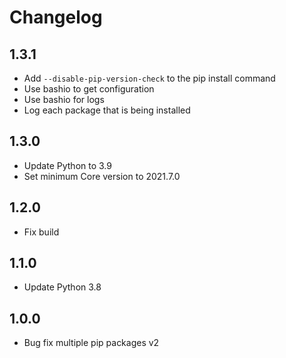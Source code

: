 # Changelog

## 1.3.1

- Add `--disable-pip-version-check` to the pip install command
- Use bashio to get configuration
- Use bashio for logs
- Log each package that is being installed

## 1.3.0

- Update Python to 3.9
- Set minimum Core version to 2021.7.0

## 1.2.0

- Fix build

## 1.1.0

- Update Python 3.8

## 1.0.0

- Bug fix multiple pip packages v2
